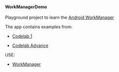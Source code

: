 #### WorkManagerDemo

Playground project to learn the [Android WorkManager](https://developer.android.com/topic/libraries/architecture/workmanager/basics)


The app contains examples from:

- [Codelab 1](https://developer.android.com/codelabs/android-workmanager#0)

- [Codelab Advance](https://developer.android.com/codelabs/android-adv-workmanager#0)

USE:

- [WorkManager](https://developer.android.com/reference/androidx/work/WorkManager)